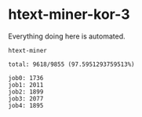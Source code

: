# htext-miner-kor-3

Everything doing here is automated.

```
htext-miner

total: 9618/9855 (97.5951293759513%)

job0: 1736
job1: 2011
job2: 1899
job3: 2077
job4: 1895
```